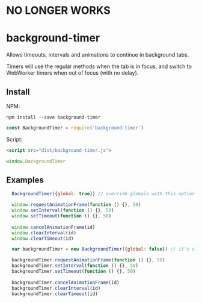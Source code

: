 # NO LONGER WORKS

# background-timer
Allows timeouts, intervals and animations to continue in background tabs.

Timers will use the regular methods when the tab is in focus, and switch to WebWorker timers when out of focus (with no delay).

## Install

NPM:
```shell
npm install --save background-timer
```
```javascript
const BackgroundTimer = require('background-timer')
```

Script:
```html
<script src="dist/background-timer.js">
```
```javascript
window.BackgroundTimer
```

## Examples

```javascript
  BackgroundTimer({global: true}) // override globals with this option

  window.requestAnimationFrame(function () {}, 50)
  window.setInterval(function () {}, 50)
  window.setTimeout(function () {}, 50)
  
  window.cancelAnimationFrame(id)
  window.clearInterval(id)
  window.clearTimeout(id) 
```

```javascript
  var backgroundTimer = new BackgroundTimer({global: false}) // it's cleaner to avoid globals

  backgroundTimer.requestAnimationFrame(function () {}, 50)
  backgroundTimer.setInterval(function () {}, 50)
  backgroundTimer.setTimeout(function () {}, 50)
  
  backgroundTimer.cancelAnimationFrame(id)
  backgroundTimer.clearInterval(id)
  backgroundTimer.clearTimeout(id) 
```
